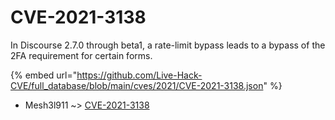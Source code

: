 # CVE-2021-3138

In Discourse 2.7.0 through beta1, a rate-limit bypass leads to a bypass of the 2FA requirement for certain forms.

{% embed url="https://github.com/Live-Hack-CVE/full_database/blob/main/cves/2021/CVE-2021-3138.json" %}


* Mesh3l911 ~> [CVE-2021-3138](https://www.alice-snow.ru/2021/database/cve-2021-3138/cve-2021-3138-mesh3l911)